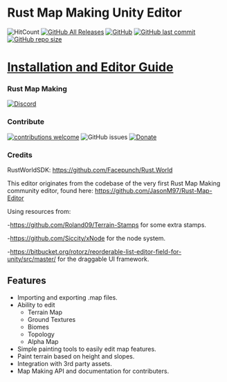 # Rust Map Making Unity Editor
![HitCount](http://hits.dwyl.io/Adsitoz/RustMapMaking/Rust-Map-Editor-Unity.svg)
[![GitHub All Releases](https://img.shields.io/github/downloads/RustMapMaking/Rust-Map-Editor-Unity/total.svg)](https://github.com/RustMapMaking/Editor/releases)
[![GitHub](https://img.shields.io/github/license/RustMapMaking/Rust-Map-Editor-Unity.svg)](https://github.com/RustMapMaking/Editor/blob/master/LICENSE)
[![GitHub last commit](https://img.shields.io/github/last-commit/RustMapMaking/Rust-Map-Editor-Unity.svg)](https://github.com/RustMapMaking/Editor/commits/master)
[![GitHub repo size](https://img.shields.io/github/repo-size/RustMapMaking/Rust-Map-Editor-Unity.svg)](https://github.com/RustMapMaking/Editor/releases)



# [Installation and Editor Guide](https://github.com/RustMapMaking/Editor/wiki/Unity-Editor-Guide)
### Rust Map Making
[![Discord](https://img.shields.io/discord/503695639918411788.svg?label=Discord)](https://discord.gg/HPmTWVa)
### Contribute

[![contributions welcome](https://img.shields.io/badge/contributions-welcome-brightgreen.svg?style=flat)](https://github.com/RustMapMaking/Editor/issues)
![GitHub issues](https://img.shields.io/github/issues/RustMapMaking/Rust-Map-Editor-Unity.svg)
[![Donate](https://img.shields.io/badge/Donate-PayPal-green.svg)](https://www.paypal.me/RustMapMaking)

### Credits
RustWorldSDK: https://github.com/Facepunch/Rust.World

This editor originates from the codebase of the very first Rust Map Making community editor, found here: https://github.com/JasonM97/Rust-Map-Editor

Using resources from:

-https://github.com/Roland09/Terrain-Stamps for some extra stamps.

-https://github.com/Siccity/xNode for the node system.

-https://bitbucket.org/rotorz/reorderable-list-editor-field-for-unity/src/master/ for the draggable UI framework.


## Features
- Importing and exporting .map files.
- Ability to edit
  - Terrain Map
  - Ground Textures
  - Biomes
  - Topology
  - Alpha Map
- Simple painting tools to easily edit map features.
- Paint terrain based on height and slopes.
- Integration with 3rd party assets.
- Map Making API and documentation for contributers. 
